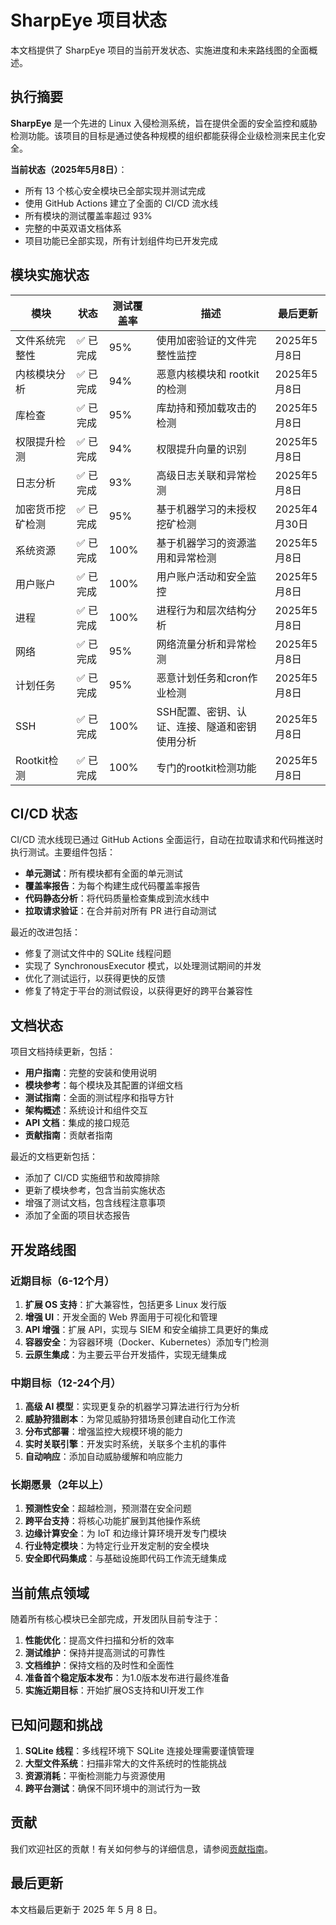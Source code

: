 # SharpEye 项目状态

本文档提供了 SharpEye 项目的当前开发状态、实施进度和未来路线图的全面概述。

## 执行摘要

**SharpEye** 是一个先进的 Linux 入侵检测系统，旨在提供全面的安全监控和威胁检测功能。该项目的目标是通过使各种规模的组织都能获得企业级检测来民主化安全。

**当前状态（2025年5月8日）**：
- 所有 13 个核心安全模块已全部实现并测试完成
- 使用 GitHub Actions 建立了全面的 CI/CD 流水线
- 所有模块的测试覆盖率超过 93%
- 完整的中英双语文档体系
- 项目功能已全部实现，所有计划组件均已开发完成

## 模块实施状态

| 模块 | 状态 | 测试覆盖率 | 描述 | 最后更新 |
|--------|--------|---------------|-------------|------------|
| 文件系统完整性 | ✅ 已完成 | 95% | 使用加密验证的文件完整性监控 | 2025年5月8日 |
| 内核模块分析 | ✅ 已完成 | 94% | 恶意内核模块和 rootkit 的检测 | 2025年5月8日 |
| 库检查 | ✅ 已完成 | 95% | 库劫持和预加载攻击的检测 | 2025年5月8日 |
| 权限提升检测 | ✅ 已完成 | 94% | 权限提升向量的识别 | 2025年5月8日 |
| 日志分析 | ✅ 已完成 | 93% | 高级日志关联和异常检测 | 2025年5月8日 |
| 加密货币挖矿检测 | ✅ 已完成 | 95% | 基于机器学习的未授权挖矿检测 | 2025年4月30日 |
| 系统资源 | ✅ 已完成 | 100% | 基于机器学习的资源滥用和异常检测 | 2025年5月8日 |
| 用户账户 | ✅ 已完成 | 100% | 用户账户活动和安全监控 | 2025年5月8日 |
| 进程 | ✅ 已完成 | 100% | 进程行为和层次结构分析 | 2025年5月8日 |
| 网络 | ✅ 已完成 | 95% | 网络流量分析和异常检测 | 2025年5月8日 |
| 计划任务 | ✅ 已完成 | 95% | 恶意计划任务和cron作业检测 | 2025年5月8日 |
| SSH | ✅ 已完成 | 100% | SSH配置、密钥、认证、连接、隧道和密钥使用分析 | 2025年5月8日 |
| Rootkit检测 | ✅ 已完成 | 100% | 专门的rootkit检测功能 | 2025年5月8日 |

## CI/CD 状态

CI/CD 流水线现已通过 GitHub Actions 全面运行，自动在拉取请求和代码推送时执行测试。主要组件包括：

- **单元测试**：所有模块都有全面的单元测试
- **覆盖率报告**：为每个构建生成代码覆盖率报告
- **代码静态分析**：将代码质量检查集成到流水线中
- **拉取请求验证**：在合并前对所有 PR 进行自动测试

最近的改进包括：
- 修复了测试文件中的 SQLite 线程问题
- 实现了 SynchronousExecutor 模式，以处理测试期间的并发
- 优化了测试运行，以获得更快的反馈
- 修复了特定于平台的测试假设，以获得更好的跨平台兼容性

## 文档状态

项目文档持续更新，包括：

- **用户指南**：完整的安装和使用说明
- **模块参考**：每个模块及其配置的详细文档
- **测试指南**：全面的测试程序和指导方针
- **架构概述**：系统设计和组件交互
- **API 文档**：集成的接口规范
- **贡献指南**：贡献者指南

最近的文档更新包括：
- 添加了 CI/CD 实施细节和故障排除
- 更新了模块参考，包含当前实施状态
- 增强了测试文档，包含线程注意事项
- 添加了全面的项目状态报告

## 开发路线图

### 近期目标（6-12个月）

1. **扩展 OS 支持**：扩大兼容性，包括更多 Linux 发行版
2. **增强 UI**：开发全面的 Web 界面用于可视化和管理
3. **API 增强**：扩展 API，实现与 SIEM 和安全编排工具更好的集成
4. **容器安全**：为容器环境（Docker、Kubernetes）添加专门检测
5. **云原生集成**：为主要云平台开发插件，实现无缝集成

### 中期目标（12-24个月）

1. **高级 AI 模型**：实现更复杂的机器学习算法进行行为分析
2. **威胁狩猎剧本**：为常见威胁狩猎场景创建自动化工作流
3. **分布式部署**：增强监控大规模环境的能力
4. **实时关联引擎**：开发实时系统，关联多个主机的事件
5. **自动响应**：添加自动威胁缓解和响应能力

### 长期愿景（2年以上）

1. **预测性安全**：超越检测，预测潜在安全问题
2. **跨平台支持**：将核心功能扩展到其他操作系统
3. **边缘计算安全**：为 IoT 和边缘计算环境开发专门模块
4. **行业特定模块**：为特定行业开发定制的安全模块
5. **安全即代码集成**：与基础设施即代码工作流无缝集成

## 当前焦点领域

随着所有核心模块已全部完成，开发团队目前专注于：

1. **性能优化**：提高文件扫描和分析的效率
2. **测试维护**：保持并提高测试的可靠性
3. **文档维护**：保持文档的及时性和全面性
4. **准备首个稳定版本发布**：为1.0版本发布进行最终准备
5. **实施近期目标**：开始扩展OS支持和UI开发工作

## 已知问题和挑战

1. **SQLite 线程**：多线程环境下 SQLite 连接处理需要谨慎管理
2. **大型文件系统**：扫描非常大的文件系统时的性能挑战
3. **资源消耗**：平衡检测能力与资源使用
4. **跨平台测试**：确保不同环境中的测试行为一致

## 贡献

我们欢迎社区的贡献！有关如何参与的详细信息，请参阅[贡献指南](CONTRIBUTING.md)。

## 最后更新

本文档最后更新于 2025 年 5 月 8 日。